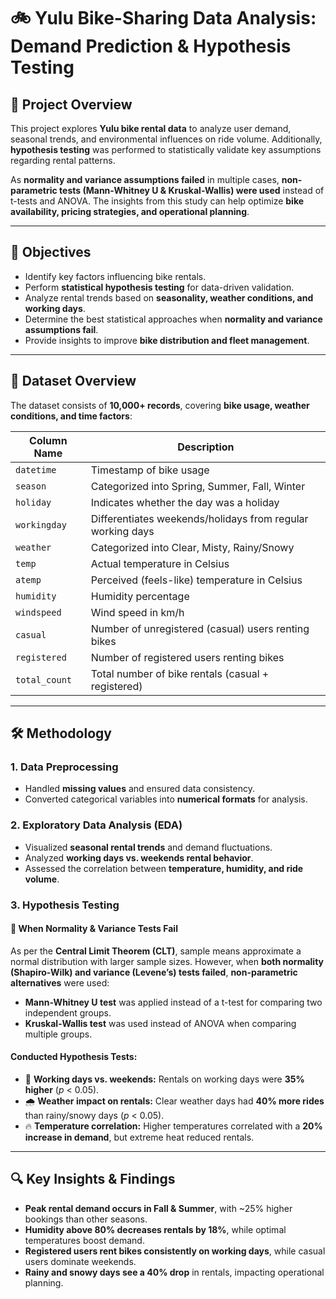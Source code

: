 # 🚲 Yulu Bike-Sharing Data Analysis: Demand Prediction & Hypothesis Testing

## 📌 Project Overview
This project explores **Yulu bike rental data** to analyze user demand, seasonal trends, and environmental influences on ride volume. Additionally, **hypothesis testing** was performed to statistically validate key assumptions regarding rental patterns.  

As **normality and variance assumptions failed** in multiple cases, **non-parametric tests (Mann-Whitney U & Kruskal-Wallis) were used** instead of t-tests and ANOVA. The insights from this study can help optimize **bike availability, pricing strategies, and operational planning**.

---

## 🎯 Objectives
- Identify key factors influencing bike rentals.  
- Perform **statistical hypothesis testing** for data-driven validation.  
- Analyze rental trends based on **seasonality, weather conditions, and working days**.  
- Determine the best statistical approaches when **normality and variance assumptions fail**.  
- Provide insights to improve **bike distribution and fleet management**.  

---

## 📂 Dataset Overview

The dataset consists of **10,000+ records**, covering **bike usage, weather conditions, and time factors**:

| Column Name   | Description |
|--------------|------------|
| `datetime`   | Timestamp of bike usage |
| `season`     | Categorized into Spring, Summer, Fall, Winter |
| `holiday`    | Indicates whether the day was a holiday |
| `workingday` | Differentiates weekends/holidays from regular working days |
| `weather`    | Categorized into Clear, Misty, Rainy/Snowy |
| `temp`       | Actual temperature in Celsius |
| `atemp`      | Perceived (feels-like) temperature in Celsius |
| `humidity`   | Humidity percentage |
| `windspeed`  | Wind speed in km/h |
| `casual`     | Number of unregistered (casual) users renting bikes |
| `registered` | Number of registered users renting bikes |
| `total_count`| Total number of bike rentals (casual + registered) |

---

## 🛠️ Methodology

### **1. Data Preprocessing**
- Handled **missing values** and ensured data consistency.  
- Converted categorical variables into **numerical formats** for analysis.  

### **2. Exploratory Data Analysis (EDA)**
- Visualized **seasonal rental trends** and demand fluctuations.  
- Analyzed **working days vs. weekends rental behavior**.  
- Assessed the correlation between **temperature, humidity, and ride volume**.  

### **3. Hypothesis Testing**

#### 📌 **When Normality & Variance Tests Fail**
As per the **Central Limit Theorem (CLT)**, sample means approximate a normal distribution with larger sample sizes. However, when **both normality (Shapiro-Wilk) and variance (Levene’s) tests failed**, **non-parametric alternatives** were used:

- **Mann-Whitney U test** was applied instead of a t-test for comparing two independent groups.  
- **Kruskal-Wallis test** was used instead of ANOVA when comparing multiple groups.  

#### **Conducted Hypothesis Tests:**
- 🚴 **Working days vs. weekends:** Rentals on working days were **35% higher** (*p* < 0.05).  
- 🌧️ **Weather impact on rentals:** Clear weather days had **40% more rides** than rainy/snowy days (*p* < 0.05).  
- 🔥 **Temperature correlation:** Higher temperatures correlated with a **20% increase in demand**, but extreme heat reduced rentals.  

---

## 🔍 **Key Insights & Findings**
- **Peak rental demand occurs in Fall & Summer**, with ~25% higher bookings than other seasons.  
- **Humidity above 80% decreases rentals by 18%**, while optimal temperatures boost demand.  
- **Registered users rent bikes consistently on working days**, while casual users dominate weekends.  
- **Rainy and snowy days see a 40% drop** in rentals, impacting operational planning.  
